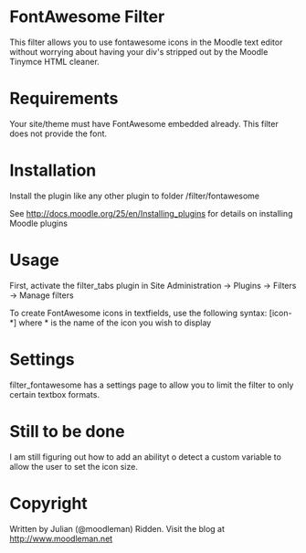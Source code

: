 FontAwesome Filter
=========================
This filter allows you to use fontawesome icons in the Moodle text editor without worrying about having your div's stripped out by the Moodle Tinymce HTML cleaner.

Requirements
=========================
Your site/theme must have FontAwesome embedded already. This filter does not provide the font.

Installation
=========================
Install the plugin like any other plugin to folder /filter/fontawesome

See http://docs.moodle.org/25/en/Installing_plugins for details on installing Moodle plugins

Usage
=========================
First, activate the filter_tabs plugin in Site Administration -> Plugins -> Filters -> Manage filters

To create FontAwesome icons in textfields, use the following syntax: [icon-*] where * is the name of the icon you wish to display

Settings
=========================
filter_fontawesome has a settings page to allow you to limit the filter to only certain textbox formats.

Still to be done
=========================
I am still figuring out how to add an abilityt  o detect a custom variable to allow the user to set the icon size.

Copyright
=========================
Written by Julian (@moodleman) Ridden. Visit the blog at http://www.moodleman.net